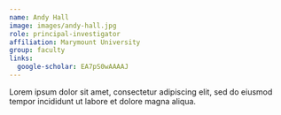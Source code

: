 ```yaml
---
name: Andy Hall
image: images/andy-hall.jpg
role: principal-investigator
affiliation: Marymount University
group: faculty
links:
  google-scholar: EA7pS0wAAAAJ
---
```


Lorem ipsum dolor sit amet, consectetur adipiscing elit, sed do eiusmod tempor incididunt ut labore et dolore magna aliqua.
